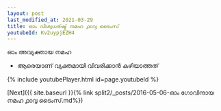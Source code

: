 ```yaml
---
layout: post
last_modified_at: 2021-03-29
title: ഓം വിശ്വധര്ഷ്ട് നമഹ ൧൦൮ ടൈംസ്
youtubeId: Kv2uypjEZH4
---
```

 
 
 ഓം അവ്യക്തായ നമഹ 
 
 -  ആരെയാണ് വ്യക്തമായി വിവരിക്കാൻ കഴിയാത്തത് 
 
  
 
  
 
 
 
 
 
 


{% include youtubePlayer.html id=page.youtubeId %}
 
[Next]({{ site.baseurl }}{% link  split2/_posts/2016-05-06-ഓം ഗോവിന്ദായ നമഹ ൧൦൮ ടൈംസ്.md%})
 
